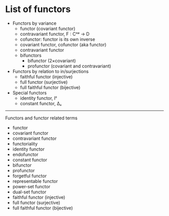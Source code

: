 # List of functors

- Functors by variance
  - functor (covariant functor)
  - contravariant functor, F : Cᵒᵖ → D
  - cofunctor: functor is its own inverse
  - covariant functor, cofunctor (aka functor)
  - contravariant functor
  - bifunctors
    - bifunctor (2×covariant)
    - profunctor (covariant and contravariant)
- Functors by relation to in/surjections
  - faithful functor (injective)
  - full functor (surjective)
  - full faithful functor (bijective)
- Special functors
  - identity functor, Iᶜ
  - constant functor, Δₓ

---

Functors and functor related terms
- functor
- covariant functor
- contravariant functor
- functoriality
- identity functor
- endofunctor
- constant functor
- bifunctor
- profunctor
- forgetful functor
- representable functor
- power-set functor
- dual-set functor
- faithful functor (injective)
- full functor (surjective)
- full faithful functor (bijective)
